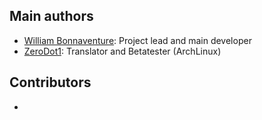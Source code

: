 Main authors
------------

- [William Bonnaventure](https://github.com/Aztorius): Project lead and main developer
- [ZeroDot1](http://basic1.moy.su/): Translator and Betatester (ArchLinux)

Contributors
------------
- 

